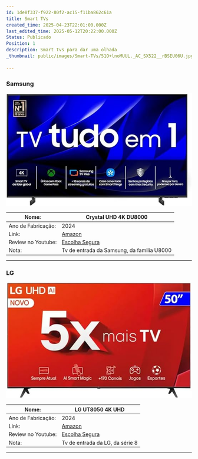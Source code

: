 ```yaml
---
id: 1de8f337-f922-80f2-ac15-f11ba862c61a
title: Smart TVs
created_time: 2025-04-23T22:01:00.000Z
last_edited_time: 2025-05-12T20:22:00.000Z
Status: Publicado
Position: 1
description: Smart Tvs para dar uma olhada
_thumbnail: public/images/Smart-TVs/51O+lnoMUUL._AC_SX522__rBSEU06U.jpg

---
```


### Samsung

![Crystal UHD 4K DU8000](public/images/Smart-TVs/51O+lnoMUUL._AC_SX522__rBSEU06U.jpg)

| Nome:              | **Crystal UHD 4K DU8000**                      |
| ------------------ | ---------------------------------------------- |
| Ano de Fabricação: | 2024                                           |
| Link:              | [Amazon](https://amzn.to/446nsDB)              |
| Review no Youtube: | [Escolha Segura](https://youtu.be/o6Erw81ENl0) |
| Nota:              | Tv de entrada da Samsung, da familia U8000     |

***

### LG

![LG UT8050 4K UHD](public/images/Smart-TVs/51ZHZ6shccL._AC_SX522__eBaEBW2A.jpg)

| Nome:              | LG UT8050 4K UHD                               |
| ------------------ | ---------------------------------------------- |
| Ano de Fabricação: | 2024                                           |
| Link:              | [Amazon](https://amzn.to/45ah5iX)              |
| Review no Youtube: | [Escolha Segura](https://youtu.be/hnl8qQQ9Yj0) |
| Nota:              | Tv de entrada da LG, da série 8                |

***
